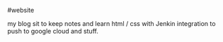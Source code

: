 #website

my blog sit to keep notes and learn html / css with Jenkin integration to push to google cloud and stuff.
